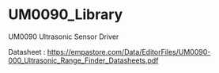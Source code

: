 # UM0090_Library
UM0090 Ultrasonic Sensor Driver

Datasheet : https://empastore.com/Data/EditorFiles/UM0090-000_Ultrasonic_Range_Finder_Datasheets.pdf
